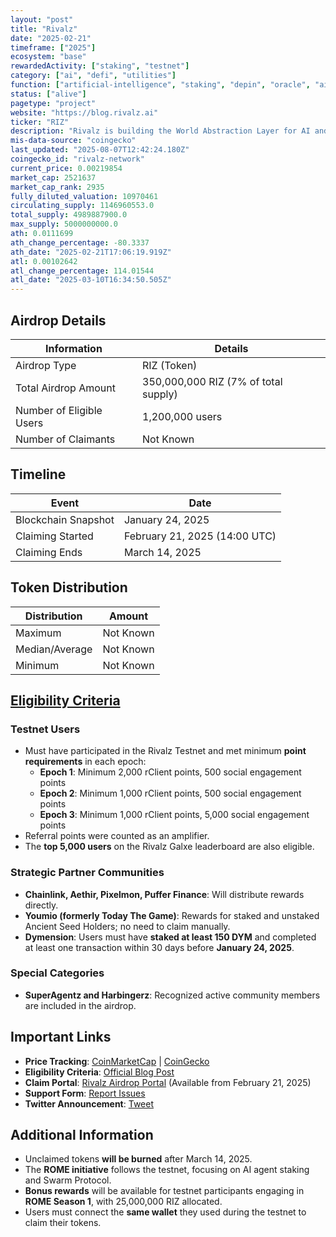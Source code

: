 ```yaml
---
layout: "post"
title: "Rivalz"
date: "2025-02-21"
timeframe: ["2025"]
ecosystem: "base"
rewardedActivity: ["staking", "testnet"]
category: ["ai", "defi", "utilities"]
function: ["artificial-intelligence", "staking", "depin", "oracle", "ai-agents"]
status: ["alive"]
pagetype: "project"
website: "https://blog.rivalz.ai"
ticker: "RIZ"
description: "Rivalz is building the World Abstraction Layer for AI and Agents, providing an AI-focused infrastructure that enables scalable and self-sovereign AI economies."
mis-data-source: "coingecko"
last_updated: "2025-08-07T12:42:24.180Z"
coingecko_id: "rivalz-network"
current_price: 0.00219854
market_cap: 2521637
market_cap_rank: 2935
fully_diluted_valuation: 10970461
circulating_supply: 1146960553.0
total_supply: 4989887900.0
max_supply: 5000000000.0
ath: 0.0111699
ath_change_percentage: -80.3337
ath_date: "2025-02-21T17:06:19.919Z"
atl: 0.00102642
atl_change_percentage: 114.01544
atl_date: "2025-03-10T16:34:50.505Z"
---
```


## Airdrop Details

| Information              | Details                              |
| ------------------------ | ------------------------------------ |
| Airdrop Type             | RIZ (Token)                          |
| Total Airdrop Amount     | 350,000,000 RIZ (7% of total supply) |
| Number of Eligible Users | 1,200,000 users                      |
| Number of Claimants      | Not Known                            |

## Timeline

| Event               | Date                          |
| ------------------- | ----------------------------- |
| Blockchain Snapshot | January 24, 2025              |
| Claiming Started    | February 21, 2025 (14:00 UTC) |
| Claiming Ends       | March 14, 2025                |

## Token Distribution

| Distribution   | Amount    |
| -------------- | --------- |
| Maximum        | Not Known |
| Median/Average | Not Known |
| Minimum        | Not Known |

## [Eligibility Criteria](https://blog.rivalz.ai/rivalz-testnet-airdrop-celebrating-the-community/)

### Testnet Users

- Must have participated in the Rivalz Testnet and met minimum **point requirements** in each epoch:
  - **Epoch 1**: Minimum 2,000 rClient points, 500 social engagement points
  - **Epoch 2**: Minimum 1,000 rClient points, 500 social engagement points
  - **Epoch 3**: Minimum 1,000 rClient points, 5,000 social engagement points
- Referral points were counted as an amplifier.
- The **top 5,000 users** on the Rivalz Galxe leaderboard are also eligible.

### Strategic Partner Communities

- **Chainlink, Aethir, Pixelmon, Puffer Finance**: Will distribute rewards directly.
- **Youmio (formerly Today The Game)**: Rewards for staked and unstaked Ancient Seed Holders; no need to claim manually.
- **Dymension**: Users must have **staked at least 150 DYM** and completed at least one transaction within 30 days before **January 24, 2025**.

### Special Categories

- **SuperAgentz and Harbingerz**: Recognized active community members are included in the airdrop.

## Important Links

- **Price Tracking**: [CoinMarketCap](https://coinmarketcap.com/currencies/rivalz-network) | [CoinGecko](https://www.coingecko.com/en/coins/rivalz-network)
- **Eligibility Criteria**: [Official Blog Post](https://blog.rivalz.ai/rivalz-testnet-airdrop-celebrating-the-community/)
- **Claim Portal**: [Rivalz Airdrop Portal](https://blog.rivalz.ai) (Available from February 21, 2025)
- **Support Form**: [Report Issues](https://docs.google.com/forms/d/e/1FAIpQLSe52MPGWjPwpc12XoZqgz9T4aIxktOIdOaLzatP1oYmmgCGaQ/viewform)
- **Twitter Announcement**: [Tweet](https://x.com/Rivalz_AI/status/1892938362102686062)

## Additional Information

- Unclaimed tokens **will be burned** after March 14, 2025.
- The **ROME initiative** follows the testnet, focusing on AI agent staking and Swarm Protocol.
- **Bonus rewards** will be available for testnet participants engaging in **ROME Season 1**, with 25,000,000 RIZ allocated.
- Users must connect the **same wallet** they used during the testnet to claim their tokens.